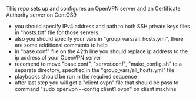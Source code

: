 This repo sets up and configures an OpenVPN server and an Certificate Authority server on CentOS9
  - you should specify IPv4 address and path to both SSH private keys files in "hosts.txt" file for those servers
  - also you should specify your vars in "group_vars/all_hosts.yml", there are some additional comments to help
  - in "base.conf" file on the 42th line you should replace ip address to the ip address of your OpenVPN server
  - recomend to move "base.conf", "server.conf", "make_config.sh" to a separate directory, specified in the "group_vars/all_hosts.yml" file
  - playbooks should be run in the required sequence
  - after last step you will get a "client.ovpn" file that should be pass to command "sudo openvpn --config client1.ovpn" on client machine




